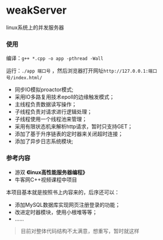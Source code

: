 # weakServer

linux系统上的并发服务器

### 使用
编译：`g++ *.cpp -o app -pthread -Wall` 

运行：`./app 端口号` ，然后浏览器打开网址`http://127.0.0.1:端口号/index.html/`

- 同步IO模拟proactor模式;
- 采用IO多路复用技术epoll的边缘触发模式；
- 主线程负责数据读写操作；
- 子线程负责对请求进行逻辑处理；
- 子线程使用一个线程池来管理；
- 采用有限状态机来解析http请求，暂时只支持GET；
- 添加了基于升序链表的定时器来关闭超时连接；
- 添加了异步日志系统模块;

### 参考内容
- 游双 **《linux高性能服务器编程》**
- 牛客网C++视频课程中项目

本项目基本就是按照书上内容来的，后序还可以：
- 添加MySQL数据库实现网页注册登录的功能；
- 改进定时器模块，使用小根堆等等；
- ......

> 目前对整体代码结构不太满意，想重写，暂时就这样
